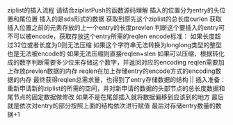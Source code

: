 ziplist的插入流程
    请结合ziplistPush的函数源码理解
插入的位置分为entry的头位置和尾位置
插入的是sds形式的数据
获取到原先这个ziplist的总长度curlen
获取插入位置之前的元素存放的上一个entry的长度prevlen
判断这个要插入的entry可不可以被encode，获取存放这个entry所需的reqlen
    encode标准：
        如果长度超过32位或者长度为0则无法压缩
        如果这个字符串无法转换为longlong类型的整型也是无法被encode的
    如果无法压缩则直接reqlen+slen
    如果可以压缩，根据转化成的数字判断需要多少位来存储这个数字，并返回对应的encoding
reqlen需要加上存放prevlen数据的内存
reqlen在加上存储entry的encode方式的encoding数据的内存
最终获得reqlen总需求量，也得到了entry存储数据的结构
    <prevlen>|<encoding>|<data>
插入准备：
    重新申请新的ziplist的所需的空间，并对新申请的数据的头部节点的总长度数据和尾节点的固定数据做修改
如果不是在尾部插入就将数据偏移到应该到的地方
最后就是依次对entry的部分按照上面的结构依次进行赋值
最后对存储entry数量的数据+1